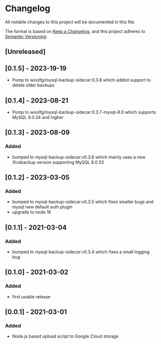 # Changelog
All notable changes to this project will be documented in this file.

The format is based on [Keep a Changelog](https://keepachangelog.com/en/1.0.0/),
and this project adheres to [Semantic Versioning](https://semver.org/spec/v2.0.0.html).

## [Unreleased]

## [0.1.5] - 2023-19-19

- Pump to woolfg/mysql-backup-sidecar:0.3.8 which added support to delete older backups

## [0.1.4] - 2023-08-21

- Pump to woolfg/mysql-backup-sidecar:0.3.7-mysql-8.0 which supports MySQL 8.0.34 and higher

## [0.1.3] - 2023-08-09

### Added
- bumped to mysql-backup-sidecar:v0.3.6 which mainly uses a new Xtrabackup version supporting MySQL 8.0.33

## [0.1.2] - 2023-03-05

### Added
- bumped to mysql-backup-sidecar:v0.3.5 which fixes smaller bugs and mysql new default auth plugin
- upgrade to node 16

## [0.1.1] - 2021-03-04

### Added
- bumped to mysql-backup-sidecar:v0.3.4 which fixes a small logging bug

## [0.1.0] - 2021-03-02

### Added
- first usable release

## [0.0.1] - 2021-03-01

### Added
- Node.js based upload script to Google Cloud storage
